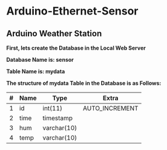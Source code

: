 # Arduino-Ethernet-Sensor

## Arduino Weather Station

**First, lets create the Database in the Local Web Server**

**Database Name is: sensor**

**Table Name is: mydata**

**The structure of mydata Table in the Database is as Follows:**

| # | Name    | Type          | Extra        |
|---|---------|---------------|--------------|
|1  |id       |int(11)        |AUTO_INCREMENT|
|2  |time     |timestamp      |              |
|3  |hum      |varchar(10)    |              |
|4  |temp     |varchar(10)    |              |
